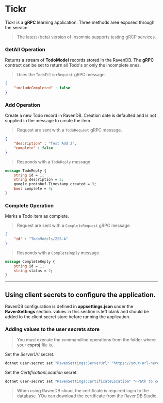 # Tickr

Tickr is a __gRPC__ learning application. Three methods aree exposed through the service:

> The latest (beta) version of Insomnia supports testing gRCP services.



### GetAll Operation

Returns a stream of __TodoModel__ records stored in the RavenDB. The __gRPC__ contract can be set to return all Todo's or only the incomplete ones.

> Uses the `TodoFilterRequest` gRPC message.

```json
{
	"includeCompleted" : false
}
```
    
### Add Operation

Create a new Todo record in RavenDB. Creation date is defaulted and is not supplied in the message to create the item.

> Request are sent with a `TodoRequest` gRPC message.

```json
{
	"description" : "Test Add 2",
	"complete" : false
}
```

> Responds with a `TodoReply` message

```protobuf
message TodoReply {
    string id = 1;
    string description = 2;
    google.protobuf.Timestamp created = 3;
    bool complete = 4;
}
```




### Complete Operation

Marks a Todo item as complete. 

> Request are sent with a `CompleteRequest` gRPC message. 

```json
{
	"id" : "TodoModels/226-A"
}
```
> Responds with a `CompleteReply` message.
```protobuf
message CompleteReply {
    string id = 1;
    string status = 2;
}
```
___

## Using client secrets to configure the application. 

RavenDB configuration is defined in __appsettings.json__ under the __RavenSettings__ section. values in this section is left blank and should be added to the client secret store before running the application.

### Adding values to the user secrets store

> You must execute the commandline operations from the folder where your __csproj__ file is.

Set the _ServerUrl_ secret.
```bash
dotnet user-secret set "RavenSettings:ServerUrl" "https://your-url-here"
```


Set the _CertificationLocation_ secret.
```bash
dotnet user-secret set "RavenSettings:CertificateLocation" "<Path to certificate (PFX) file>"
```
> When using RavenDB cloud, the certificate is required login to the database. YOu can download the certificate from the RavenDB Studio.
